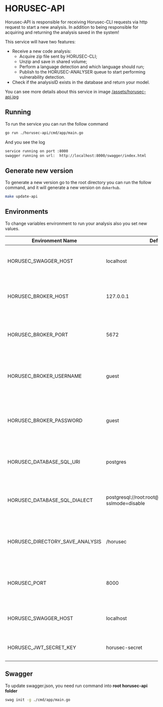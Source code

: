 # HORUSEC-API
Horusec-API is responsible for receiving Horusec-CLI requests via http request to start a new analysis. In addition to being responsible for acquiring and returning the analysis saved in the system!

This service will have two features:

* Receive a new code analysis:
    * Acquire zip file sent by HORUSEC-CLI;
    * Unzip and save in shared volume;
    * Perform a language detection and which language should run;
    * Publish to the HORUSEC-ANALYSER queue to start performing vulnerability detection.
* Check if the analysisID exists in the database and return your model.

You can see more details about this service in image <a href="../assets/horusec-api.jpg">/assets/horusec-api.jpg</a>

## Running
To run the service you can run the follow command
```bash
go run ./horusec-api/cmd/app/main.go
```

And you see the log
```bash
service running on port :8000
swagger running on url:  http://localhost:8000/swagger/index.html
```

## Generate new version
To generate a new version go to the root directory you can run the follow command, and it will generate a new version on `dokerhub`.
```bash
make update-api
```

## Environments
To change variables environment to run your analysis also you set new values.

| Environment Name                            | Default Value         | Description                  |
|---------------------------------------------|-----------------------|------------------------------|
| HORUSEC_SWAGGER_HOST                          | localhost             | This environment get host to run in swagger | 
| HORUSEC_BROKER_HOST                           | 127.0.0.1             | This environment get host to connect on broker RABBIT | 
| HORUSEC_BROKER_PORT                           | 5672                  | This environment get port to connect on broker RABBIT |
| HORUSEC_BROKER_USERNAME                       | guest                 | This environment get username to connect on broker RABBIT |
| HORUSEC_BROKER_PASSWORD                       | guest                 | This environment get password to connect on broker RABBIT |
| HORUSEC_DATABASE_SQL_URI                      | postgres              | This environment get uri to connect on database POSTGRES     |
| HORUSEC_DATABASE_SQL_DIALECT                  | postgresql://root:root@localhost:5432/horusec_db?sslmode=disable | This environment get dialect to connect on database POSTGRES |
| HORUSEC_DIRECTORY_SAVE_ANALYSIS               | /horusec                | This environment get directory path on the volume shared | 
| HORUSEC_PORT                                  | 8000                  | This environment get the port that the service will start |
| HORUSEC_SWAGGER_HOST                          | localhost             | This environment get the host for swagger start |
| HORUSEC_JWT_SECRET_KEY                        | horusec-secret          | This environment get JWT secret key | 

## Swagger
To update swagger.json, you need run command into **root horusec-api folder**
```bash
swag init -g ./cmd/app/main.go
```
